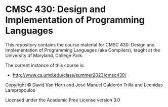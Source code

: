 # CMSC 430: Design and Implementation of Programming Languages

This repository contains the course material for CMSC 430: Design and
Implementation of Programming Languages (aka Compilers), taught at the
University of Maryland, College Park.

The current instance of this course is:

* http://www.cs.umd.edu/class/summer2023/cmsc430/

Copyright © David Van Horn and José Manuel Calderón Trilla and Leonidas Lampropoulos

Licensed under the Academic Free License version 3.0
